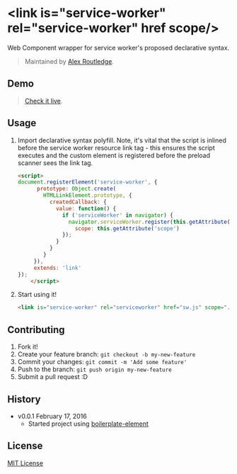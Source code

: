 # &lt;link is="service-worker" rel="service-worker" href scope/&gt;

Web Component wrapper for service worker's proposed declarative syntax.

> Maintained by [Alex Routledge](https://github.com/alexroutledge).

## Demo

> [Check it live](https://alexroutledge.github.io/serviceworker/index.html).

## Usage

1. Import declarative syntax polyfill. Note, it's vital that the script is inlined before the service worker resource link tag - this ensures the script executes and the custom element is registered before the preload scanner sees the link tag.

	```html
	<script>
	document.registerElement('service-worker', {
    	  prototype: Object.create(
      	    HTMLLinkElement.prototype, {
              createdCallback: {
                value: function() {
                  if ('serviceWorker' in navigator) {
                    navigator.serviceWorker.register(this.getAttribute('href'), {
                      scope: this.getAttribute('scope')
                  });
                }
              }
            }
         }),
         extends: 'link'
  	});
        </script>
	```

2. Start using it!

	```html
	<link is="service-worker" rel="serviceworker" href="sw.js" scope="./"/>
	```

## Contributing

1. Fork it!
2. Create your feature branch: `git checkout -b my-new-feature`
3. Commit your changes: `git commit -m 'Add some feature'`
4. Push to the branch: `git push origin my-new-feature`
5. Submit a pull request :D

## History

* v0.0.1 February 17, 2016
	* Started project using [boilerplate-element](https://github.com/customelements/boilerplate-element)

## License

[MIT License](http://opensource.org/licenses/MIT)
